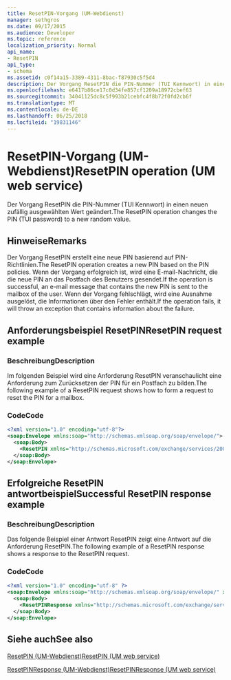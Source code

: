 ```yaml
---
title: ResetPIN-Vorgang (UM-Webdienst)
manager: sethgros
ms.date: 09/17/2015
ms.audience: Developer
ms.topic: reference
localization_priority: Normal
api_name:
- ResetPIN
api_type:
- schema
ms.assetid: c0f14a15-3389-4311-8bac-f87930c5f5d4
description: Der Vorgang ResetPIN die PIN-Nummer (TUI Kennwort) in einen neuen zufällig ausgewählten Wert geändert.
ms.openlocfilehash: e6417b86ce17c0d34fe857cf1209a18972cbef63
ms.sourcegitcommit: 34041125dc8c5f993b21cebfc4f8b72f0fd2cb6f
ms.translationtype: MT
ms.contentlocale: de-DE
ms.lasthandoff: 06/25/2018
ms.locfileid: "19831146"
---
```

# <a name="resetpin-operation-um-web-service"></a><span data-ttu-id="a25d8-103">ResetPIN-Vorgang (UM-Webdienst)</span><span class="sxs-lookup"><span data-stu-id="a25d8-103">ResetPIN operation (UM web service)</span></span>

<span data-ttu-id="a25d8-104">Der Vorgang ResetPIN die PIN-Nummer (TUI Kennwort) in einen neuen zufällig ausgewählten Wert geändert.</span><span class="sxs-lookup"><span data-stu-id="a25d8-104">The ResetPIN operation changes the PIN (TUI password) to a new random value.</span></span>
  
## <a name="remarks"></a><span data-ttu-id="a25d8-105">Hinweise</span><span class="sxs-lookup"><span data-stu-id="a25d8-105">Remarks</span></span>

<span data-ttu-id="a25d8-106">Der Vorgang ResetPIN erstellt eine neue PIN basierend auf PIN-Richtlinien.</span><span class="sxs-lookup"><span data-stu-id="a25d8-106">The ResetPIN operation creates a new PIN based on the PIN policies.</span></span> <span data-ttu-id="a25d8-107">Wenn der Vorgang erfolgreich ist, wird eine E-mail-Nachricht, die die neue PIN an das Postfach des Benutzers gesendet.</span><span class="sxs-lookup"><span data-stu-id="a25d8-107">If the operation is successful, an e-mail message that contains the new PIN is sent to the mailbox of the user.</span></span> <span data-ttu-id="a25d8-108">Wenn der Vorgang fehlschlägt, wird eine Ausnahme ausgelöst, die Informationen über den Fehler enthält.</span><span class="sxs-lookup"><span data-stu-id="a25d8-108">If the operation fails, it will throw an exception that contains information about the failure.</span></span>
  
## <a name="resetpin-request-example"></a><span data-ttu-id="a25d8-109">Anforderungsbeispiel ResetPIN</span><span class="sxs-lookup"><span data-stu-id="a25d8-109">ResetPIN request example</span></span>

### <a name="description"></a><span data-ttu-id="a25d8-110">Beschreibung</span><span class="sxs-lookup"><span data-stu-id="a25d8-110">Description</span></span>

<span data-ttu-id="a25d8-111">Im folgenden Beispiel wird eine Anforderung ResetPIN veranschaulicht eine Anforderung zum Zurücksetzen der PIN für ein Postfach zu bilden.</span><span class="sxs-lookup"><span data-stu-id="a25d8-111">The following example of a ResetPIN request shows how to form a request to reset the PIN for a mailbox.</span></span>
  
### <a name="code"></a><span data-ttu-id="a25d8-112">Code</span><span class="sxs-lookup"><span data-stu-id="a25d8-112">Code</span></span>

```XML
<?xml version="1.0" encoding="utf-8"?>
<soap:Envelope xmlns:soap="http://schemas.xmlsoap.org/soap/envelope/">
  <soap:Body>
    <ResetPIN xmlns="http://schemas.microsoft.com/exchange/services/2006/messages" />
  </soap:Body>
</soap:Envelope>
```

## <a name="successful-resetpin-response-example"></a><span data-ttu-id="a25d8-113">Erfolgreiche ResetPIN antwortbeispiel</span><span class="sxs-lookup"><span data-stu-id="a25d8-113">Successful ResetPIN response example</span></span>

### <a name="description"></a><span data-ttu-id="a25d8-114">Beschreibung</span><span class="sxs-lookup"><span data-stu-id="a25d8-114">Description</span></span>

<span data-ttu-id="a25d8-115">Das folgende Beispiel einer Antwort ResetPIN zeigt eine Antwort auf die Anforderung ResetPIN.</span><span class="sxs-lookup"><span data-stu-id="a25d8-115">The following example of a ResetPIN response shows a response to the ResetPIN request.</span></span>
  
### <a name="code"></a><span data-ttu-id="a25d8-116">Code</span><span class="sxs-lookup"><span data-stu-id="a25d8-116">Code</span></span>

```XML
<?xml version="1.0" encoding="utf-8" ?> 
<soap:Envelope xmlns:soap="http://schemas.xmlsoap.org/soap/envelope/" xmlns:xsi="http://www.w3.org/2001/XMLSchema-instance" xmlns:xsd="http://www.w3.org/2001/XMLSchema">
  <soap:Body>
    <ResetPINResponse xmlns="http://schemas.microsoft.com/exchange/services/2006/messages" /> 
  </soap:Body>
</soap:Envelope>
```

## <a name="see-also"></a><span data-ttu-id="a25d8-117">Siehe auch</span><span class="sxs-lookup"><span data-stu-id="a25d8-117">See also</span></span>



[<span data-ttu-id="a25d8-118">ResetPIN (UM-Webdienst)</span><span class="sxs-lookup"><span data-stu-id="a25d8-118">ResetPIN (UM web service)</span></span>](resetpin-um-web-service.md)
  
[<span data-ttu-id="a25d8-119">ResetPINResponse (UM-Webdienst)</span><span class="sxs-lookup"><span data-stu-id="a25d8-119">ResetPINResponse (UM web service)</span></span>](resetpinresponse-um-web-service.md)

